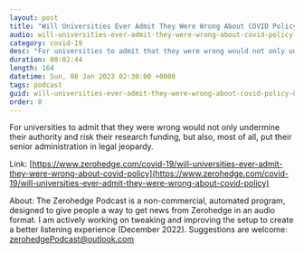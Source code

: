 ```yaml
---
layout: post
title: "Will Universities Ever Admit They Were Wrong About COVID Policy?"
audio: will-universities-ever-admit-they-were-wrong-about-covid-policy-0
category: covid-19
desc: "For universities to admit that they were wrong would not only undermine their authority and risk their research funding, but also, most of all, put their senior administration in legal jeopardy. "
duration: 00:02:44
length: 164
datetime: Sun, 08 Jan 2023 02:30:00 +0000
tags: podcast
guid: will-universities-ever-admit-they-were-wrong-about-covid-policy-0
order: 0
---
```

For universities to admit that they were wrong would not only undermine their authority and risk their research funding, but also, most of all, put their senior administration in legal jeopardy. 

Link: [https://www.zerohedge.com/covid-19/will-universities-ever-admit-they-were-wrong-about-covid-policy](https://www.zerohedge.com/covid-19/will-universities-ever-admit-they-were-wrong-about-covid-policy)

About: The Zerohedge Podcast is a non-commercial, automated program, designed to give people a way to get news from Zerohedge in an audio format.  I am actively working on tweaking and improving the setup to create a better listening experience (December 2022).  Suggestions are welcome: [zerohedgePodcast@outlook.com](mailto:zerohedgePodcast@outlook.com)